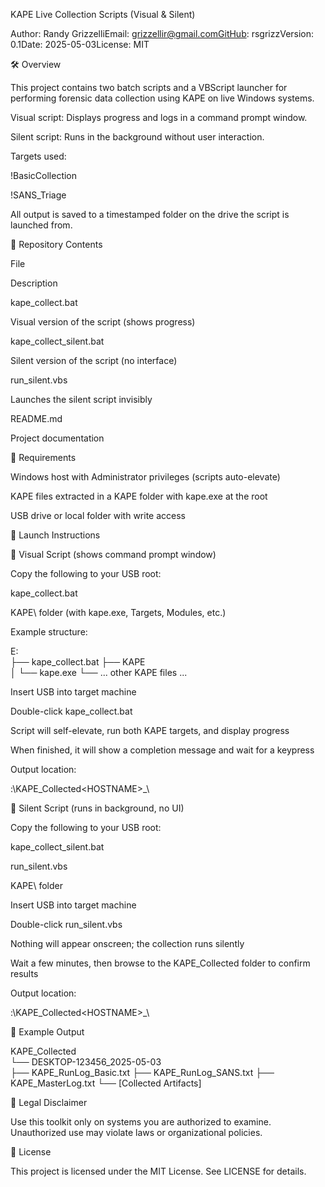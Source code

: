 ﻿KAPE Live Collection Scripts (Visual & Silent)

Author: Randy GrizzelliEmail: grizzellir@gmail.comGitHub: rsgrizzVersion: 0.1Date: 2025-05-03License: MIT

🛠️ Overview

This project contains two batch scripts and a VBScript launcher for performing forensic data collection using KAPE on live Windows systems.

Visual script: Displays progress and logs in a command prompt window.

Silent script: Runs in the background without user interaction.

Targets used:

!BasicCollection

!SANS_Triage

All output is saved to a timestamped folder on the drive the script is launched from.

📁 Repository Contents

File

Description

kape_collect.bat

Visual version of the script (shows progress)

kape_collect_silent.bat

Silent version of the script (no interface)

run_silent.vbs

Launches the silent script invisibly

README.md

Project documentation

🔧 Requirements

Windows host with Administrator privileges (scripts auto-elevate)

KAPE files extracted in a KAPE folder with kape.exe at the root

USB drive or local folder with write access

🚀 Launch Instructions

🔹 Visual Script (shows command prompt window)

Copy the following to your USB root:

kape_collect.bat

KAPE\ folder (with kape.exe, Targets, Modules, etc.)

Example structure:

E:\
├── kape_collect.bat
├── KAPE\
│   └── kape.exe
└── ... other KAPE files ...

Insert USB into target machine

Double-click kape_collect.bat

Script will self-elevate, run both KAPE targets, and display progress

When finished, it will show a completion message and wait for a keypress

Output location:

<USB>:\KAPE_Collected\<HOSTNAME>_<YYYY-MM-DD>\

🔹 Silent Script (runs in background, no UI)

Copy the following to your USB root:

kape_collect_silent.bat

run_silent.vbs

KAPE\ folder

Insert USB into target machine

Double-click run_silent.vbs

Nothing will appear onscreen; the collection runs silently

Wait a few minutes, then browse to the KAPE_Collected folder to confirm results

Output location:

<USB>:\KAPE_Collected\<HOSTNAME>_<YYYY-MM-DD>\

📄 Example Output

KAPE_Collected\
└── DESKTOP-123456_2025-05-03\
    ├── KAPE_RunLog_Basic.txt
    ├── KAPE_RunLog_SANS.txt
    ├── KAPE_MasterLog.txt
    └── [Collected Artifacts]

🔐 Legal Disclaimer

Use this toolkit only on systems you are authorized to examine. Unauthorized use may violate laws or organizational policies.

📄 License

This project is licensed under the MIT License. See LICENSE for details.